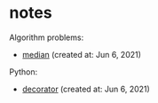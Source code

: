 # notes

Algorithm problems:
- [median](https://github.com/littlemoon-zh/notes/issues/1) (created at: Jun 6, 2021)

Python:
- [decorator](https://github.com/littlemoon-zh/notes/issues/2) (created at: Jun 6, 2021)
